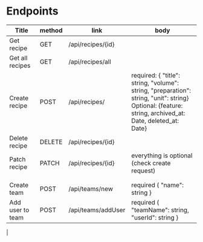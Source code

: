 # Endpoints

| Title            | method | link               | body                                                                                                                                                        |
|------------------|--------|--------------------|-------------------------------------------------------------------------------------------------------------------------------------------------------------|
| Get recipe       | GET    | /api/recipes/{id}  |                                                                                                                                                             |
| Get all recipes  | GET    | /api/recipes/all   |                                                                                                                                                             |
| Create recipe    | POST   | /api/recipes/      | required: { "title": string, "volume": string, "preparation": string, "unit": string}<br/> Optional: {feature: string, archived_at: Date, deleted_at: Date} |
| Delete recipe    | DELETE | /api/recipes/{id}  |                                                                                                                                                             |
| Patch  recipe    | PATCH  | /api/recipes/{id}  | everything is optional (check create request)                                                                                                               |
|                  |        |                    |                                                                                                                                                             |
|                  |        |                    |                                                                                                                                                             |
| Create team      | POST   | /api/teams/new     | required ( "name": string }                                                                                                                                 |
| Add user to team | POST   | /api/teams/addUser | required ( "teamName": string, "userId": string }                                                                                                           |
|
